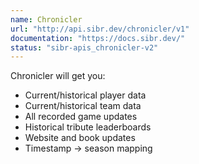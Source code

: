 ```yaml
---
name: Chronicler
url: "http://api.sibr.dev/chronicler/v1"
documentation: "https://docs.sibr.dev/"
status: "sibr-apis_chronicler-v2"
---
```

Chronicler will get you:

* Current/historical player data
* Current/historical team data
* All recorded game updates
* Historical tribute leaderboards
* Website and book updates
* Timestamp -> season mapping